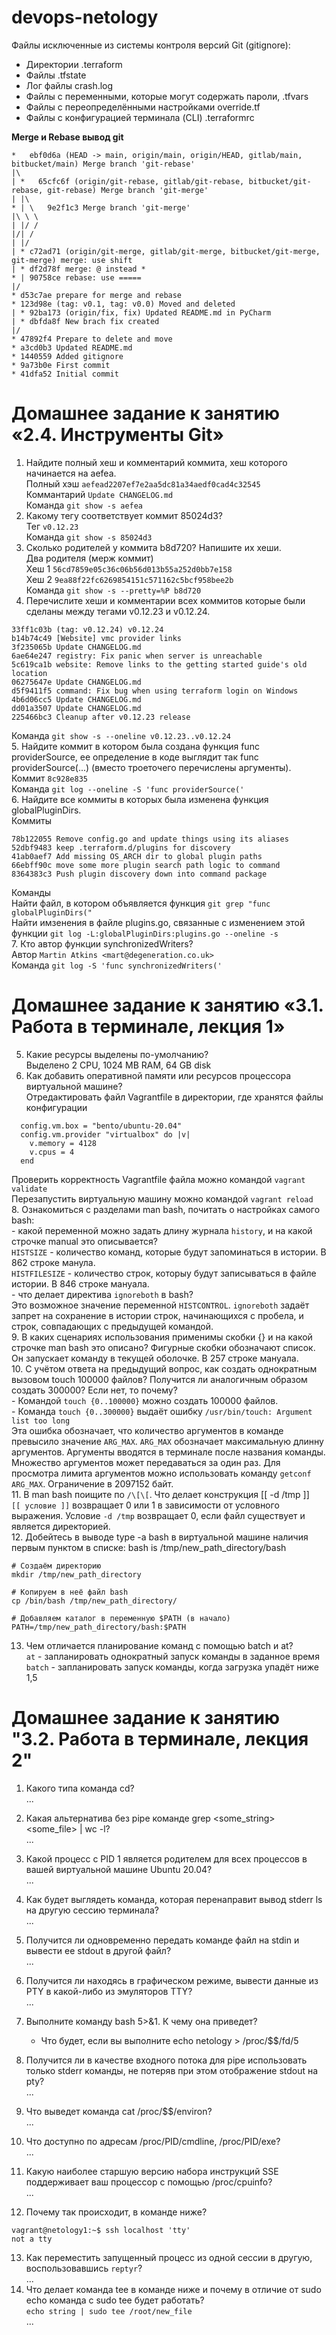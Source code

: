 # devops-netology
Файлы исключенные из системы контроля версий Git (gitignore):  
- Директории .terraform  
- Файлы .tfstate  
- Лог файлы crash.log  
- Файлы с переменными, которые могут содержать пароли, .tfvars  
- Файлы с переопределёнными настройками override.tf  
- Файлы c конфигурацией терминала (CLI) .terraformrc  

**Merge и Rebase вывод git**  
```
*   ebf0d6a (HEAD -> main, origin/main, origin/HEAD, gitlab/main, bitbucket/main) Merge branch 'git-rebase'
|\
| *   65cfc6f (origin/git-rebase, gitlab/git-rebase, bitbucket/git-rebase, git-rebase) Merge branch 'git-merge'
| |\
* | \   9e2f1c3 Merge branch 'git-merge'
|\ \ \
| |/ /
|/| /
| |/
| * c72ad71 (origin/git-merge, gitlab/git-merge, bitbucket/git-merge, git-merge) merge: use shift
| * df2d78f merge: @ instead *
* | 90758ce rebase: use =====
|/
* d53c7ae prepare for merge and rebase
* 123d98e (tag: v0.1, tag: v0.0) Moved and deleted
| * 92ba173 (origin/fix, fix) Updated README.md in PyCharm
| * dbfda8f New brach fix created
|/
* 47892f4 Prepare to delete and move
* a3cd0b3 Updated README.md
* 1440559 Added gitignore
* 9a73b0e First commit
* 41dfa52 Initial commit
```

# Домашнее задание к занятию «2.4. Инструменты Git»  

1. Найдите полный хеш и комментарий коммита, хеш которого начинается на aefea.  
Полный хэш `aefead2207ef7e2aa5dc81a34aedf0cad4c32545`  
Коммантарий `Update CHANGELOG.md`  
Команда `git show -s aefea`  
2. Какому тегу соответствует коммит 85024d3?  
Тег `v0.12.23`  
Команда `git show -s 85024d3`  
3. Сколько родителей у коммита b8d720? Напишите их хеши.  
Два родителя (мерж коммит)  
Хеш 1 `56cd7859e05c36c06b56d013b55a252d0bb7e158`  
Хеш 2 `9ea88f22fc6269854151c571162c5bcf958bee2b`  
Команда `git show -s --pretty=%P b8d720`  
4. Перечислите хеши и комментарии всех коммитов которые были сделаны между тегами v0.12.23 и v0.12.24.  
```
33ff1c03b (tag: v0.12.24) v0.12.24
b14b74c49 [Website] vmc provider links
3f235065b Update CHANGELOG.md
6ae64e247 registry: Fix panic when server is unreachable
5c619ca1b website: Remove links to the getting started guide's old location
06275647e Update CHANGELOG.md
d5f9411f5 command: Fix bug when using terraform login on Windows
4b6d06cc5 Update CHANGELOG.md
dd01a3507 Update CHANGELOG.md
225466bc3 Cleanup after v0.12.23 release
```
Команда `git show -s --oneline v0.12.23..v0.12.24`  
5. Найдите коммит в котором была создана функция func providerSource, ее определение в коде выглядит так func providerSource(...) (вместо троеточего перечислены аргументы).  
Коммит `8c928e835`  
Команда `git log --oneline -S 'func providerSource('`  
6. Найдите все коммиты в которых была изменена функция globalPluginDirs.  
Коммиты  
```
78b122055 Remove config.go and update things using its aliases
52dbf9483 keep .terraform.d/plugins for discovery
41ab0aef7 Add missing OS_ARCH dir to global plugin paths
66ebff90c move some more plugin search path logic to command
8364383c3 Push plugin discovery down into command package
```
Команды  
Найти файл, в котором объявляется функция `git grep "func globalPluginDirs("`  
Найти имзенения в файле plugins.go, связанные с изменением этой функции `git log -L:globalPluginDirs:plugins.go --oneline -s`  
7. Кто автор функции synchronizedWriters?  
Автор `Martin Atkins <mart@degeneration.co.uk>`  
Команда `git log -S 'func synchronizedWriters('`  

# Домашнее задание к занятию «3.1. Работа в терминале, лекция 1»  
5. Какие ресурсы выделены по-умолчанию?  
Выделено 2 CPU, 1024 MB RAM, 64 GB disk  
6. Как добавить оперативной памяти или ресурсов процессора виртуальной машине?  
Отредактировать файл Vagrantfile в директории, где хранятся файлы конфигурации  
```
  config.vm.box = "bento/ubuntu-20.04"
  config.vm.provider "virtualbox" do |v|
    v.memory = 4128
    v.cpus = 4
  end
```
Проверить корректность Vagrantfile файла можно командой `vagrant validate`  
Перезапустить виртуальную машину можно командой `vagrant reload`  
8. Ознакомиться с разделами man bash, почитать о настройках самого bash:  
    - какой переменной можно задать длину журнала `history`, и на какой строчке manual это описывается?  
    `HISTSIZE` - количество команд, которые будут запоминаться в истории. В 862 строке манула.  
    `HISTFILESIZE` - количество строк, которыу будут записываться в файле истории. В 846 строке мануала.  
    - что делает директива `ignoreboth` в bash?  
    Это возможное значение переменной `HISTCONTROL`. `ignoreboth` задаёт запрет на сохранение в истории строк, начинающихся с пробела, и строк, совпадающих с предыдущей командой.  
9. В каких сценариях использования применимы скобки {} и на какой строчке man bash это описано?
Фигурные скобки обозначают список. Он запускает команду в текущей оболочке. В 257 строке мануала.  
10. С учётом ответа на предыдущий вопрос, как создать однократным вызовом touch 100000 файлов? Получится ли аналогичным образом создать 300000? Если нет, то почему?  
    - Командой `touch {0..100000}` можно создать 100000 файлов.  
    - Команда `touch {0..300000}` выдаёт ошибку `/usr/bin/touch: Argument list too long`  
    Эта ошибка обозначает, что количество аргументов в команде превысило значение `ARG_MAX`. `ARG_MAX` обозначает максимальную длинну аргументов. Аргументы вводятся в терминале после названия команды. Множество аргументов может передаваться за один раз. Для просмотра лимита аргументов можно использовать команду `getconf ARG_MAX`. Ограничение в 2097152 байт.  
11. В man bash поищите по `/\[\[`. Что делает конструкция [[ -d /tmp ]]  
`[[ условие ]]` возвращает 0 или 1 в зависимости от условного выражения. Условие  `-d /tmp` возвращает 0, если файл существует и является директорией.  
12. Добейтесь в выводе type -a bash в виртуальной машине наличия первым пунктом в списке: bash is /tmp/new_path_directory/bash  
```
# Создаём директорию
mkdir /tmp/new_path_directory 

# Копируем в неё файл bash
cp /bin/bash /tmp/new_path_directory/

# Добавляем каталог в переменную $PATH (в начало) 
PATH=/tmp/new_path_directory/bash:$PATH
```
13. Чем отличается планирование команд с помощью batch и at?  
`at` - запланировать однократный запуск команды в заданное время  
`batch` - запланировать запуск команды, когда загрузка упадёт ниже  1,5 

# Домашнее задание к занятию "3.2. Работа в терминале, лекция 2"

1. Какого типа команда cd?  
...  
2. Какая альтернатива без pipe команде grep <some_string> <some_file> | wc -l?  
...  
3. Какой процесс с PID 1 является родителем для всех процессов в вашей виртуальной машине Ubuntu 20.04?  
...  
4. Как будет выглядеть команда, которая перенаправит вывод stderr ls на другую сессию терминала?  
...  
5. Получится ли одновременно передать команде файл на stdin и вывести ее stdout в другой файл?  
...  
6. Получится ли находясь в графическом режиме, вывести данные из PTY в какой-либо из эмуляторов TTY?  
...  
7. Выполните команду bash 5>&1. К чему она приведет?  
    - Что будет, если вы выполните echo netology > /proc/$$/fd/5  

8. Получится ли в качестве входного потока для pipe использовать только stderr команды, не потеряв при этом отображение stdout на pty?  
...  
9. Что выведет команда cat /proc/$$/environ?  
...  
10. Что доступно по адресам /proc/PID/cmdline, /proc/PID/exe?  
...  
11. Какую наиболее старшую версию набора инструкций SSE поддерживает ваш процессор с помощью /proc/cpuinfo?  
...  
12. Почему так происходит, в команде ниже?  
```
vagrant@netology1:~$ ssh localhost 'tty'  
not a tty  
```
13. Как переместить запущенный процесс из одной сессии в другую, воспользовавшись `reptyr`?  
...  
14. Что делает команда tee в команде ниже и почему в отличие от sudo echo команда с sudo tee будет работать?  
`echo string | sudo tee /root/new_file`  
...  



 


